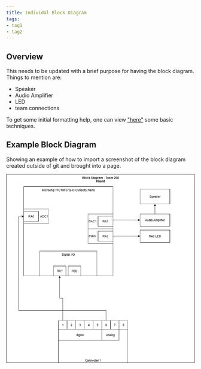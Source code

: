 ```yaml
---
title: Individal Block Diagram
tags:
- tag1
- tag2
---
```


## Overview
This needs to be updated with a brief purpose for having the block diagram.
Things to mention are:
* Speaker
* Audio Amplifier
* LED
* team connections

To get some initial formatting help, one can view ["here"](https://embedded-systems-design.github.io/EGR304DataSheetTemplate/Appendix/basic-markdown-examples/) some basic techniques.


## Example Block Diagram 
Showing an example of how to import a screenshot of the block diagram created outside of git and brought into a page.

![Example of Indivial Block diagram ](https://github.com/khamdan24/khamdan24.github.io/blob/main/docs/01-Block-Diagram/khalid%20block%20diagram.drawio.png)

